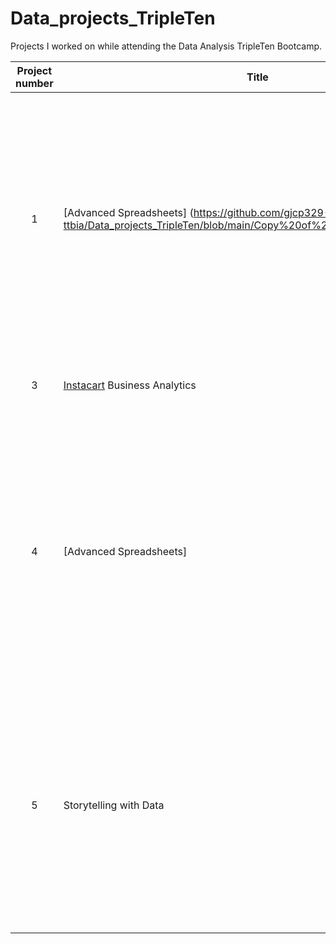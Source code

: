 # Data_projects_TripleTen
Projects I worked on while attending the Data Analysis TripleTen Bootcamp.


| Project number | Title | Description |
| :-----------: | ----------- |----------- |
| 1 | [Advanced Spreadsheets] (https://github.com/gjcp329-ttbia/Data_projects_TripleTen/blob/main/Copy%20of%20nyc_airbnb_data_v2.xlsx) | The project task was to help a client analyze the Manhattan vacation rental market. They want guidance on which property types to invest in, and your task is to analyze Airbnb data for insights. |
| 3 | [Instacart](https://github.com/zarina-perez/TripleTen_projects/tree/main/02-EDA_project) Business Analytics | The project task was to analyze their raw transaction logs |
| 4 | [Advanced Spreadsheets] | The project task was to help a client analyze the Manhattan vacation rental market. They want guidance on which property types to invest in, and your task is to analyze Airbnb data for insights. |
| 5 | Storytelling with Data | The project task was to prepare an analysis for the CEO of the Superstore to help them understand what is causing customers to return their orders and how to reduce the volume of returned orders. |

